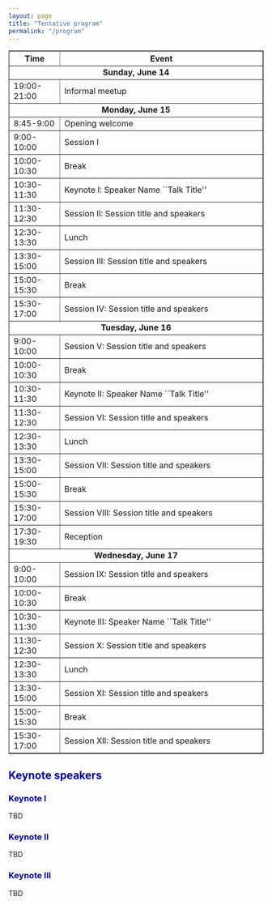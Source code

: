```yaml
---
layout: page
title: "Tentative program"
permalink: "/program"
---
```


<table border="1" style="border-collapse: collapse; width: 100%;">
  <tr>
    <th style="width: 20%;">Time</th>
    <th>Event</th>
  </tr>
  <tr><td colspan="2" style="text-align: center; font-weight: bold;">Sunday, June 14</td></tr>
  <tr><td>19:00-21:00</td><td>Informal meetup</td></tr>
  <tr><td colspan="2" style="text-align: center; font-weight: bold;">Monday, June 15</td></tr>
  <tr><td>8:45-9:00</td><td>Opening welcome</td></tr>
  <tr><td>9:00-10:00</td><td>Session I</td></tr>
  <tr><td>10:00-10:30</td><td>Break</td></tr>
  <tr><td>10:30-11:30</td><td>Keynote I: Speaker Name ``Talk Title''</td></tr>
  <tr><td>11:30-12:30</td><td>Session II: Session title and speakers</td></tr>
  <tr><td>12:30-13:30</td><td>Lunch</td></tr>
  <tr><td>13:30-15:00</td><td>Session III: Session title and speakers</td></tr>
  <tr><td>15:00-15:30</td><td>Break</td></tr>
  <tr><td>15:30-17:00</td><td>Session IV: Session title and speakers</td></tr>
  <tr><td colspan="2" style="text-align: center; font-weight: bold;">Tuesday, June 16</td></tr>
  <tr><td>9:00-10:00</td><td>Session V: Session title and speakers</td></tr>
  <tr><td>10:00-10:30</td><td>Break</td></tr>
  <tr><td>10:30-11:30</td><td>Keynote II: Speaker Name ``Talk Title''</td></tr>
  <tr><td>11:30-12:30</td><td>Session VI: Session title and speakers</td></tr>
  <tr><td>12:30-13:30</td><td>Lunch</td></tr>
  <tr><td>13:30-15:00</td><td>Session VII: Session title and speakers</td></tr>
  <tr><td>15:00-15:30</td><td>Break</td></tr>
  <tr><td>15:30-17:00</td><td>Session VIII: Session title and speakers</td></tr>
  <tr><td>17:30-19:30</td><td>Reception</td></tr>
  <tr><td colspan="2" style="text-align: center; font-weight: bold;">Wednesday, June 17</td></tr>
  <tr><td>9:00-10:00</td><td>Session IX: Session title and speakers</td></tr>
  <tr><td>10:00-10:30</td><td>Break</td></tr>
  <tr><td>10:30-11:30</td><td>Keynote III: Speaker Name ``Talk Title''</td></tr>
  <tr><td>11:30-12:30</td><td>Session X: Session title and speakers</td></tr>
  <tr><td>12:30-13:30</td><td>Lunch</td></tr>
  <tr><td>13:30-15:00</td><td>Session XI: Session title and speakers</td></tr>
  <tr><td>15:00-15:30</td><td>Break</td></tr>
  <tr><td>15:30-17:00</td><td>Session XII: Session title and speakers</td></tr>
</table>


<h2 style="color: darkblue;">Keynote speakers</h2>

<h3 style="color: darkblue;">Keynote I</h3>

TBD

<h3 style="color: darkblue;">Keynote II</h3>

TBD

<h3 style="color: darkblue;">Keynote III</h3>

TBD
